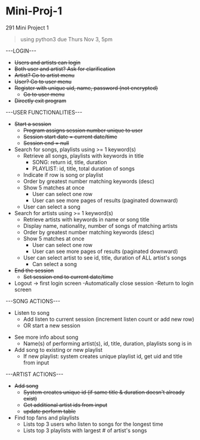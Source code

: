 # Mini-Proj-1
291 Mini Project 1
>  using python3
> due Thurs Nov 3, 5pm

---LOGIN---
+ ~~Users and artists can login~~
+ ~~Both user and artist? Ask for clarification~~
+ ~~Artist? Go to artist menu~~
+ ~~User? Go to user menu~~
+ ~~Register with unique uid, name, password (not encrypted)~~
    + ~~Go to user menu~~
+ ~~Directly exit program~~

---USER FUNCTIONALITIES---
+ ~~Start a session~~
    - ~~Program assigns session number unique to user~~
    - ~~Session start date = current date/time~~
    - ~~Session end = null~~
+ Search for songs, playlists using >= 1 keyword(s)
    - Retrieve all songs, playlists with keywords in title
        - SONG: return id, title, duration 
        - PLAYLIST: id, title, total duration of songs
    - Indicate if row is song or playlist
    - Order by greatest number matching keywords (desc)
    - Show 5 matches at once
        - User can select one row
        - User can see more pages of results (paginated downward)
    - User can select a song
+ Search for artists using >= 1 keyword(s)
    - Retrieve artists with keywords in name or song title
    - Display name, nationality, number of songs of matching artists
    - Order by greatest number matching keywords (desc)
    - Show 5 matches at once
        - User can select one row
        - User can see more pages of results (paginated downward)
    - User can select artist to see id, title, duration of ALL artist's songs
        - Can select a song
+ ~~End the session~~
    - ~~Set session end to current date/time~~
+ Logout → first login screen
    -Automatically close session
    -Return to login screen

---SONG ACTIONS---
+ Listen to song
    - Add listen to current session (increment listen count or add new row)
    - OR start a new session
- See more info about song
     - Name(s) of performing artist(s), id, title, duration, playlists song is in
- Add song to existing or new playlist
     - If new playlist: system creates unique playlist id, get uid and title from input

---ARTIST ACTIONS---
+ ~~Add song~~
     + ~~System creates unique id (if same title & duration doesn't already exist)~~
     - ~~Get additional artist ids from input~~
     - ~~update perform table~~
+ Find top fans and playlists
     + Lists top 3 users who listen to songs for the longest time
     - Lists top 3 playlists with largest # of artist's songs

